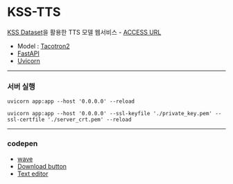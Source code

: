 # KSS-TTS
[KSS Dataset](https://www.kaggle.com/datasets/bryanpark/korean-single-speaker-speech-dataset)을 활용한 TTS 모델 웹서비스 - [ACCESS URL](https://tts.favorcat.dev)

- Model : [Tacotron2](https://github.com/favorcat/Tacotron-Korean-Tensorflow2)
- [FastAPI](https://fastapi.tiangolo.com/ko/)
- [Uvicorn](https://www.uvicorn.org/)

---
### 서버 실행
```
uvicorn app:app --host '0.0.0.0' --reload
```
```
uvicorn app:app --host '0.0.0.0' --ssl-keyfile './private_key.pem' --ssl-certfile './server_crt.pem' --reload
```
---
### codepen
- [wave](https://codepen.io/rachelmcgrane/pen/VexWdX)
- [Download button](https://codepen.io/aaroniker/pen/KjJQER)
- [Text editor](https://codepen.io/shotastage/pen/KaKwya)
